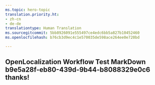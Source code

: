 ```yaml
---
ms.topic: hero-topic
translation.priority.ht:
- zh-cn
- de-de
translationtype: Human Translation
ms.sourcegitcommit: 5bb8926091e555497ce4edc6bb5a827b10452460
ms.openlocfilehash: b76cb3d9ec4c1e570035de598ace264ee0e720bd

---
```

## OpenLocalization Workflow Test MarkDown b9e5a28f-eb80-439d-9b44-b8088329e0c6 thanks!



<!--HONumber=Aug16_HO3-->


